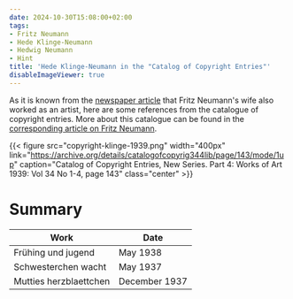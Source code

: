 ```yaml
---
date: 2024-10-30T15:08:00+02:00
tags:
- Fritz Neumann
- Hede Klinge-Neumann
- Hedwig Neumann
- Hint
title: 'Hede Klinge-Neumann in the "Catalog of Copyright Entries"'
disableImageViewer: true
---
```


As it is known from the [newspaper article](/post/fritz-neumann-spandauer-volksblatt-19-2-1972/) that Fritz Neumann's wife also worked as an artist, here are some references from the catalogue of copyright entries. More about this catalogue can be found in the [corresponding article on Fritz Neumann](/post/fritz-neumann-copyright-records/).

{{< figure src="copyright-klinge-1939.png" width="400px" link="https://archive.org/details/catalogofcopyrig344lib/page/143/mode/1up" caption="Catalog of Copyright Entries, New Series. Part 4: Works of Art 1939: Vol 34 No 1-4, page 143" class="center" >}}

# Summary

| Work                                      | Date           |
|-------------------------------------------|----------------|
| Frühing und jugend                        | May 1938       |
| Schwesterchen wacht                       | May 1937       |
| Mutties herzblaettchen                    | December 1937  |
